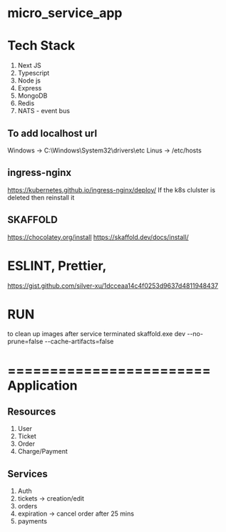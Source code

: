 # micro_service_app

Tech Stack
===========
1. Next JS
2. Typescript
3. Node js
4. Express
5. MongoDB
6. Redis
7. NATS - event bus


To add localhost url
--------------------
Windows -> C:\Windows\System32\drivers\etc
Linus -> /etc/hosts

ingress-nginx
----------------
https://kubernetes.github.io/ingress-nginx/deploy/
If the k8s clulster is deleted then reinstall it

SKAFFOLD
-----------
https://chocolatey.org/install
https://skaffold.dev/docs/install/


ESLINT, Prettier, 
=================
https://gist.github.com/silver-xu/1dcceaa14c4f0253d9637d4811948437

RUN
====
to clean up images after service terminated
skaffold.exe dev --no-prune=false --cache-artifacts=false


========================
Application
========================

Resources
----------
1. User
2. Ticket
3. Order
4. Charge/Payment

Services
---------
1. Auth
2. tickets -> creation/edit
3. orders
4. expiration -> cancel order after 25 mins
5. payments

